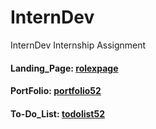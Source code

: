 # InternDev

InternDev Internship Assignment

#### Landing_Page: <a href="https://rolexpage.vercel.app/" target="_blank">rolexpage</a>

#### PortFolio: <a href="https://portfolio52.vercel.app/" target="_blank">portfolio52</a>

#### To-Do_List: <a href="https://todolist52.vercel.app/" target="_blank">todolist52</a>
